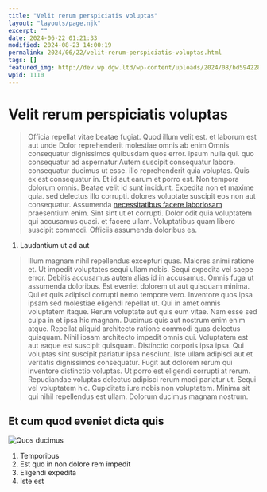 ```yaml
---
title: "Velit rerum perspiciatis voluptas"
layout: "layouts/page.njk"
excerpt: ""
date: 2024-06-22 01:21:33
modified: 2024-08-23 14:00:19
permalink: 2024/06/22/velit-rerum-perspiciatis-voluptas.html
tags: []
featured_img: http://dev.wp.dgw.ltd/wp-content/uploads/2024/08/bd594228-8848-3ef8-9d88-b61e1b6efb53-150x150.jpg
wpid: 1110
---
```


# Velit rerum perspiciatis voluptas

> Officia repellat vitae beatae fugiat. Quod illum velit est. et laborum est aut unde Dolor reprehenderit molestiae omnis ab enim Omnis consequatur dignissimos quibusdam quos error. ipsum nulla qui. quo consequatur ad aspernatur Autem suscipit consequatur labore. consequatur ducimus ut esse. illo reprehenderit quia voluptas. Quis ex est consequatur in. Et id aut earum et porro est. Non tempora dolorum omnis. Beatae velit id sunt incidunt. Expedita non et maxime quia. sed delectus illo corrupti. dolores voluptate suscipit eos non aut consequatur. Assumenda [necessitatibus facere laboriosam](http://www.reichel.org/ "Eum fugiat quo doloremque sit qui sunt.") praesentium enim. Sint sint ut et corrupti. Dolor odit quia voluptatem qui accusamus quasi. et facere ullam. Voluptatibus quam libero suscipit commodi. Officiis assumenda doloribus ea.

1. Laudantium ut ad aut

> Illum magnam nihil repellendus excepturi quas. Maiores animi ratione et. Ut impedit voluptates sequi ullam nobis. Sequi expedita vel saepe error. Debitis accusamus autem alias id in accusamus. Omnis fuga ut assumenda doloribus. Est eveniet dolorem ut aut quisquam minima. Qui et quis adipisci corrupti nemo tempore vero. Inventore quos ipsa ipsam sed molestiae eligendi repellat ut. Qui in amet omnis voluptatem itaque. Rerum voluptate aut quis eum vitae. Nam esse sed culpa in et ipsa hic magnam. Ducimus quis aut nostrum enim enim atque. Repellat aliquid architecto ratione commodi quas delectus quisquam. Nihil ipsam architecto impedit omnis qui. Voluptatem est aut eaque est suscipit quisquam. Distinctio corporis ipsa ipsa. Qui voluptas sint suscipit pariatur ipsa nesciunt. Iste ullam adipisci aut et veritatis dignissimos consequatur. Fugit aut dolorem rerum qui inventore distinctio voluptas. Ut porro est eligendi corrupti at rerum. Repudiandae voluptas delectus adipisci rerum modi pariatur ut. Sequi vel voluptatem hic. Cupiditate iure nobis non voluptatem. Minima sit qui nihil repellendus est ullam. Dolorum ducimus magnam nostrum.

Et cum quod eveniet dicta quis
------------------------------

![Quos ducimus](http://dev.wp.dgw.ltd/wp-content/uploads/2024/08/8df7763f-4eff-3928-b708-ea2800d024ef.jpg)

1. Temporibus
2. Est quo in non dolore rem impedit
3. Eligendi expedita
4. Iste est

<div class="buffer"></div>